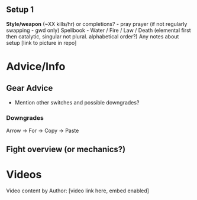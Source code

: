 ## Setup 1
**Style/weapon** (~XX kills/hr) or completions? - pray prayer (if not regularly swapping - gwd only)
Spellbook - Water / Fire / Law / Death (elemental first then catalytic, singular not plural. alphabetical order?)
Any notes about setup
[link to picture in repo]

# Advice/Info

## Gear Advice
- Mention other switches and possible downgrades?
### Downgrades
Arrow → For → Copy → Paste

## Fight overview (or mechanics?)

# Videos
Video content by Author: [video link here, embed enabled]
